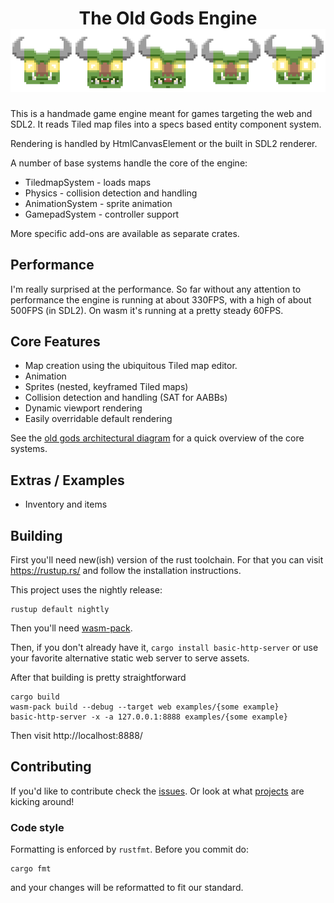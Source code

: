 <div align="center">
  <h1>
    The Old Gods Engine
    <img src="old_gods/manual/src/img/logo.png" />
  </h1>
</div>

This is a handmade game engine meant for games targeting the web and SDL2.
It reads Tiled map files into a specs based entity component system.

Rendering is handled by HtmlCanvasElement or the built in SDL2 renderer.

A number of base systems handle the core of the engine:
* TiledmapSystem - loads maps
* Physics - collision detection and handling
* AnimationSystem - sprite animation
* GamepadSystem - controller support

More specific add-ons are available as separate crates.

## Performance
I'm really surprised at the performance. So far without any attention to
performance the engine is running at about 330FPS, with a high of about 500FPS
(in SDL2). On wasm it's running at a pretty steady 60FPS.

## Core Features

* Map creation using the ubiquitous Tiled map editor.
* Animation
* Sprites (nested, keyframed Tiled maps)
* Collision detection and handling (SAT for AABBs)
* Dynamic viewport rendering
* Easily overridable default rendering

See the [old gods architectural diagram](old_gods/architecture.md) for a quick
overview of the core systems.

## Extras / Examples
* Inventory and items

## Building
First you'll need new(ish) version of the rust toolchain. For that you can visit
https://rustup.rs/ and follow the installation instructions.

This project uses the nightly release:

```
rustup default nightly
```

Then you'll need [wasm-pack](https://rustwasm.github.io/wasm-pack/installer/).

Then, if you don't already have it, `cargo install basic-http-server` or use your
favorite alternative static web server to serve assets.

After that building is pretty straightforward

```
cargo build
wasm-pack build --debug --target web examples/{some example}
basic-http-server -x -a 127.0.0.1:8888 examples/{some example}
```

Then visit http://localhost:8888/

## Contributing

If you'd like to contribute check the [issues][issues]. Or look at what
[projects][projects] are kicking around!

### Code style

Formatting is enforced by `rustfmt`. Before you commit do:

```
cargo fmt
```

and your changes will be reformatted to fit our standard.

[issues]: https://github.com/schell/old-gods/issues
[projects]: https://github.com/schell/old-gods/projects
